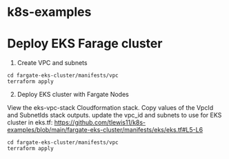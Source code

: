 # k8s-examples

# Deploy EKS Farage cluster
1. Create VPC and subnets

```
cd fargate-eks-cluster/manifests/vpc
terraform apply
```

2. Deploy EKS cluster with Fargate Nodes


View the eks-vpc-stack Cloudformation stack.  Copy values of the VpcId and SubnetIds stack outputs. 
update the vpc_id and subnets to use for EKS cluster in eks.tf: 
https://github.com/tlewis11/k8s-examples/blob/main/fargate-eks-cluster/manifests/eks/eks.tf#L5-L6 

```
cd fargate-eks-cluster/manifests/vpc
terraform apply
```



